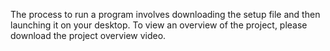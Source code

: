 The process to run a program involves downloading the setup file and then launching it on your desktop.
To view an overview of the project, please download the project overview video.
